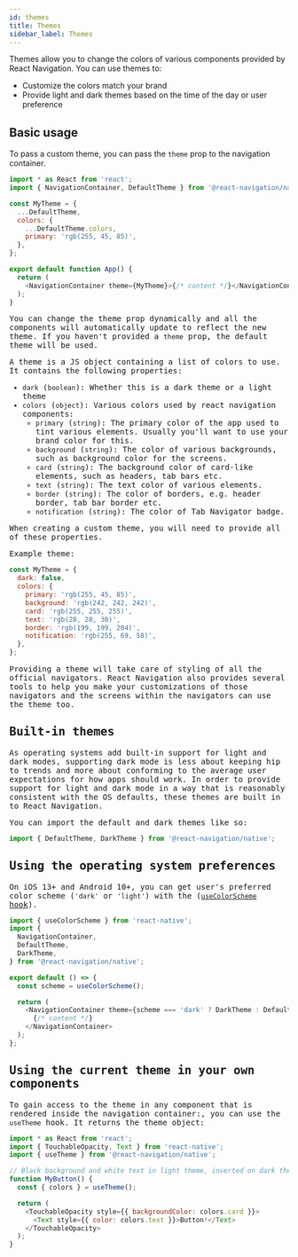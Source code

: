 ```yaml
---
id: themes
title: Themes
sidebar_label: Themes
---
```


Themes allow you to change the colors of various components provided by React Navigation. You can use themes to:

- Customize the colors match your brand
- Provide light and dark themes based on the time of the day or user preference

## Basic usage

To pass a custom theme, you can pass the `theme` prop to the navigation container.

<samp id="simple-theme" />

```js
import * as React from 'react';
import { NavigationContainer, DefaultTheme } from '@react-navigation/native';

const MyTheme = {
  ...DefaultTheme,
  colors: {
    ...DefaultTheme.colors,
    primary: 'rgb(255, 45, 85)',
  },
};

export default function App() {
  return (
    <NavigationContainer theme={MyTheme}>{/* content */}</NavigationContainer>
  );
}
```

You can change the theme prop dynamically and all the components will automatically update to reflect the new theme. If you haven't provided a `theme` prop, the default theme will be used.

A theme is a JS object containing a list of colors to use. It contains the following properties:

- `dark` (`boolean`): Whether this is a dark theme or a light theme
- `colors` (`object`): Various colors used by react navigation components:
  - `primary` (`string`): The primary color of the app used to tint various elements. Usually you'll want to use your brand color for this.
  - `background` (`string`): The color of various backgrounds, such as background color for the screens.
  - `card` (`string`): The background color of card-like elements, such as headers, tab bars etc.
  - `text` (`string`): The text color of various elements.
  - `border` (`string`): The color of borders, e.g. header border, tab bar border etc.
  - `notification` (`string`): The color of Tab Navigator badge.

When creating a custom theme, you will need to provide all of these properties.

Example theme:

```js
const MyTheme = {
  dark: false,
  colors: {
    primary: 'rgb(255, 45, 85)',
    background: 'rgb(242, 242, 242)',
    card: 'rgb(255, 255, 255)',
    text: 'rgb(28, 28, 30)',
    border: 'rgb(199, 199, 204)',
    notification: 'rgb(255, 69, 58)',
  },
};
```

Providing a theme will take care of styling of all the official navigators. React Navigation also provides several tools to help you make your customizations of those navigators and the screens within the navigators can use the theme too.

## Built-in themes

As operating systems add built-in support for light and dark modes, supporting dark mode is less about keeping hip to trends and more about conforming to the average user expectations for how apps should work. In order to provide support for light and dark mode in a way that is reasonably consistent with the OS defaults, these themes are built in to React Navigation.

You can import the default and dark themes like so:

```js
import { DefaultTheme, DarkTheme } from '@react-navigation/native';
```

## Using the operating system preferences

On iOS 13+ and Android 10+, you can get user's preferred color scheme (`'dark'` or `'light'`) with the ([`useColorScheme` hook](https://reactnative.dev/docs/usecolorscheme)).

<samp id="system-themes" />

```js
import { useColorScheme } from 'react-native';
import {
  NavigationContainer,
  DefaultTheme,
  DarkTheme,
} from '@react-navigation/native';

export default () => {
  const scheme = useColorScheme();

  return (
    <NavigationContainer theme={scheme === 'dark' ? DarkTheme : DefaultTheme}>
      {/* content */}
    </NavigationContainer>
  );
};
```

## Using the current theme in your own components

To gain access to the theme in any component that is rendered inside the navigation container:, you can use the `useTheme` hook. It returns the theme object:

<samp id="system-themes" />

```js
import * as React from 'react';
import { TouchableOpacity, Text } from 'react-native';
import { useTheme } from '@react-navigation/native';

// Black background and white text in light theme, inverted on dark theme
function MyButton() {
  const { colors } = useTheme();

  return (
    <TouchableOpacity style={{ backgroundColor: colors.card }}>
      <Text style={{ color: colors.text }}>Button!</Text>
    </TouchableOpacity>
  );
}
```
